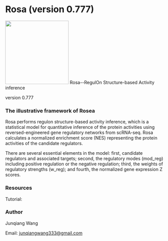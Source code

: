 # Rosa (version 0.777)
<img src="/Illustrative_Figures/Rosea_logo2.png" width="200" height="200">
Rosa--RegulOn Structure-based Activity inference

version 0.777

### The illustrative framework of Rosea

Rosa performs regulon structure-based activity inference, which is a statistical model for quantitative inference of the protein activities using reversed-engineered gene regulatory networks from scRNA-seq. Rosa calculates a normalized enrichment score (NES) representing the protein activities of the candidate regulators. 

There are several essential elements in the model: first, candidate regulators and associated targets; second, the regulatory modes (mod_reg) including positive regulation or the negative regulation; third, the weights of regulatory strengths (w_reg); and fourth, the normalized gene expression Z scores.

### Resources 
Tutorial: [](https://github.com/JunqiangWang/Rosa/blob/main/tutorial/Rosa%20tutorial.Rmd)

### Author 
Junqiang Wang

Email: junqiangwang333@gmail.com



